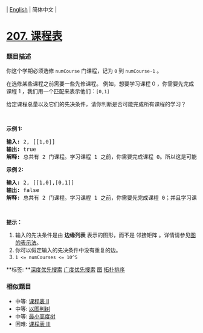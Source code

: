 | [English](README_EN.md) | 简体中文 |

# [207. 课程表](https://leetcode-cn.com/problems/course-schedule)
 ### 题目描述
<p>你这个学期必须选修 <code>numCourse</code> 门课程，记为&nbsp;<code>0</code>&nbsp;到&nbsp;<code>numCourse-1</code> 。</p>

<p>在选修某些课程之前需要一些先修课程。&nbsp;例如，想要学习课程 0 ，你需要先完成课程 1 ，我们用一个匹配来表示他们：<code>[0,1]</code></p>

<p>给定课程总量以及它们的先决条件，请你判断是否可能完成所有课程的学习？</p>

<p>&nbsp;</p>

<p><strong>示例 1:</strong></p>

<pre><strong>输入:</strong> 2, [[1,0]] 
<strong>输出: </strong>true
<strong>解释:</strong>&nbsp;总共有 2 门课程。学习课程 1 之前，你需要完成课程 0。所以这是可能的。</pre>

<p><strong>示例 2:</strong></p>

<pre><strong>输入:</strong> 2, [[1,0],[0,1]]
<strong>输出: </strong>false
<strong>解释:</strong>&nbsp;总共有 2 门课程。学习课程 1 之前，你需要先完成​课程 0；并且学习课程 0 之前，你还应先完成课程 1。这是不可能的。</pre>

<p>&nbsp;</p>

<p><strong>提示：</strong></p>

<ol>
	<li>输入的先决条件是由 <strong>边缘列表</strong> 表示的图形，而不是 邻接矩阵 。详情请参见<a href="http://blog.csdn.net/woaidapaopao/article/details/51732947" target="_blank">图的表示法</a>。</li>
	<li>你可以假定输入的先决条件中没有重复的边。</li>
	<li><code>1 &lt;=&nbsp;numCourses &lt;= 10^5</code></li>
</ol>

**标签:	**[深度优先搜索](https://leetcode-cn.com/tag/depth-first-search) [广度优先搜索](https://leetcode-cn.com/tag/breadth-first-search) [图](https://leetcode-cn.com/tag/graph) [拓扑排序](https://leetcode-cn.com/tag/topological-sort) 
 ### 相似题目
- 中等:	[课程表 II](https://leetcode-cn.com/problems/course-schedule-ii) 
- 中等:	[以图判树](https://leetcode-cn.com/problems/graph-valid-tree) 
- 中等:	[最小高度树](https://leetcode-cn.com/problems/minimum-height-trees) 
- 困难:	[课程表 III](https://leetcode-cn.com/problems/course-schedule-iii) 
